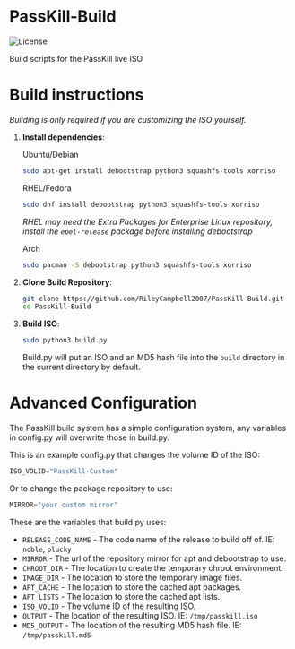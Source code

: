 # PassKill-Build
![License](https://img.shields.io/badge/License-BSD%203--Clause-blue.svg)

Build scripts for the PassKill live ISO

# Build instructions
_Building is only required if you are customizing the ISO yourself._

1. **Install dependencies**:
    
    Ubuntu/Debian

    ```bash
    sudo apt-get install debootstrap python3 squashfs-tools xorriso
    ```

    RHEL/Fedora

    ```bash
    sudo dnf install debootstrap python3 squashfs-tools xorriso
    ```
    *RHEL may need the Extra Packages for Enterprise Linux repository, install the `epel-release` package before installing debootstrap*

    Arch

    ```bash
    sudo pacman -S debootstrap python3 squashfs-tools xorriso
    ```

2. **Clone Build Repository**:

    ```bash
    git clone https://github.com/RileyCampbell2007/PassKill-Build.git
    cd PassKill-Build
    ```

3. **Build ISO**:

    ```bash
    sudo python3 build.py
    ```

    Build.py will put an ISO and an MD5 hash file into the `build` directory in the current directory by default.

# Advanced Configuration
The PassKill build system has a simple configuration system, any variables in config.py will overwrite those in build.py.

This is an example config.py that changes the volume ID of the ISO:
```python
ISO_VOLID="PassKill-Custom"
```

Or to change the package repository to use:
```python
MIRROR="your custom mirror"
```

These are the variables that build.py uses:

* `RELEASE_CODE_NAME` - The code name of the release to build off of. IE: `noble`, `plucky`
* `MIRROR` - The url of the repository mirror for apt and debootstrap to use.
* `CHROOT_DIR` - The location to create the temporary chroot environment.
* `IMAGE_DIR` - The location to store the temporary image files.
* `APT_CACHE` - The location to store the cached apt packages.
* `APT_LISTS` - The location to store the cached apt lists.
* `ISO_VOLID` - The volume ID of the resulting ISO.
* `OUTPUT` - The location of the resulting ISO. IE: `/tmp/passkill.iso`
* `MD5_OUTPUT` - The location of the resulting MD5 hash file. IE: `/tmp/passkill.md5`

